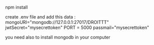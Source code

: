 npm install


create .env file and add this data :
mongoURI="mongodb://127.0.0.1:27017/DROITTT"
jwtSecret="mysecrettoken"
PORT = 5000
passmail="mysecrettoken"

you need also to install mongodb in your computer
